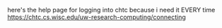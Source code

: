 here's the help page for logging into chtc because i need it EVERY time https://chtc.cs.wisc.edu/uw-research-computing/connecting
